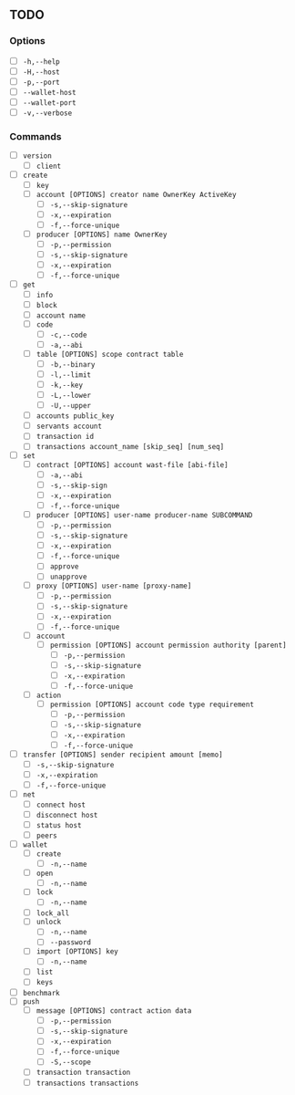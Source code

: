 ## TODO

### Options

- [ ] `-h,--help`
- [ ] `-H,--host`
- [ ] `-p,--port`
- [ ] `--wallet-host`
- [ ] `--wallet-port`
- [ ] `-v,--verbose`

### Commands

- [ ] `version`
    - [ ] `client`
- [ ] `create`
    - [ ] `key`
    - [ ] `account [OPTIONS] creator name OwnerKey ActiveKey`
        - [ ] `-s,--skip-signature`
        - [ ] `-x,--expiration`
        - [ ] `-f,--force-unique`
    - [ ] `producer [OPTIONS] name OwnerKey`
        - [ ] `-p,--permission`
        - [ ] `-s,--skip-signature`
        - [ ] `-x,--expiration`
        - [ ] `-f,--force-unique`
- [ ] `get`
    - [ ] `info`
    - [ ] `block`
    - [ ] `account name`
    - [ ] `code`
        - [ ] `-c,--code`
        - [ ] `-a,--abi`
    - [ ] `table [OPTIONS] scope contract table`
        - [ ] `-b,--binary`
        - [ ] `-l,--limit`
        - [ ] `-k,--key`
        - [ ] `-L,--lower`
        - [ ] `-U,--upper`
    - [ ] `accounts public_key`
    - [ ] `servants account`
    - [ ] `transaction id`
    - [ ] `transactions account_name [skip_seq] [num_seq]`
- [ ] `set`
    - [ ] `contract [OPTIONS] account wast-file [abi-file]`
        - [ ] `-a,--abi`
        - [ ] `-s,--skip-sign`
        - [ ] `-x,--expiration`
        - [ ] `-f,--force-unique`
    - [ ] `producer [OPTIONS] user-name producer-name SUBCOMMAND`
        - [ ] `-p,--permission`
        - [ ] `-s,--skip-signature`
        - [ ] `-x,--expiration`
        - [ ] `-f,--force-unique`
        - [ ] `approve`
        - [ ] `unapprove`
    - [ ] `proxy [OPTIONS] user-name [proxy-name]`
        - [ ] `-p,--permission`
        - [ ] `-s,--skip-signature`
        - [ ] `-x,--expiration`
        - [ ] `-f,--force-unique`
    - [ ] `account`
        - [ ] `permission [OPTIONS] account permission authority [parent]`
            - [ ] `-p,--permission`
            - [ ] `-s,--skip-signature`
            - [ ] `-x,--expiration`
            - [ ] `-f,--force-unique`
    - [ ] `action`
        - [ ] `permission [OPTIONS] account code type requirement`
            - [ ] `-p,--permission`
            - [ ] `-s,--skip-signature`
            - [ ] `-x,--expiration`
            - [ ] `-f,--force-unique`
- [ ] `transfer [OPTIONS] sender recipient amount [memo]`
    - [ ] `-s,--skip-signature`
    - [ ] `-x,--expiration`
    - [ ] `-f,--force-unique`
- [ ] `net`
    - [ ] `connect host`
    - [ ] `disconnect host`
    - [ ] `status host`
    - [ ] `peers`
- [ ] `wallet`
    - [ ] `create`
        - [ ] `-n,--name`
    - [ ] `open`
        - [ ] `-n,--name`
    - [ ] `lock`
        - [ ] `-n,--name`
    - [ ] `lock_all`
    - [ ] `unlock`
        - [ ] `-n,--name`
        - [ ] `--password`
    - [ ] `import [OPTIONS] key`
        - [ ] `-n,--name`
    - [ ] `list`
    - [ ] `keys`
- [ ] `benchmark`
- [ ] `push`
    - [ ] `message [OPTIONS] contract action data`
        - [ ] `-p,--permission`
        - [ ] `-s,--skip-signature`
        - [ ] `-x,--expiration`
        - [ ] `-f,--force-unique`
        - [ ] `-S,--scope`
    - [ ] `transaction transaction`
    - [ ] `transactions transactions`
